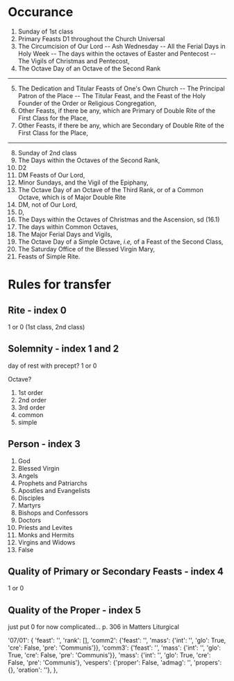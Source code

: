 # Occurance

1. Sunday of 1st class
2. Primary Feasts D1 throughout the Church Universal
3. The Circumcision of Our Lord -- Ash Wednesday -- All the Ferial Days in Holy Week -- The days within the octaves of Easter and Pentecost -- The Vigils of Christmas and Pentecost,
4. The Octave Day of an Octave of the Second Rank
---
5. The Dedication and Titular Feasts of One's Own Church -- The Principal Patron of the Place -- The Titular Feast, and the Feast of the Holy Founder of the Order or Religious Congregation,
6. Other Feasts, if there be any, which are Primary of Double Rite of the First Class for the Place, 
7. Other Feasts, if there be any, which are Secondary of Double Rite of the First Class for the Place, 
---
8. Sunday of 2nd class
9.  The Days within the Octaves of the Second Rank,
10. D2
11. DM Feasts of Our Lord,
12. Minor Sundays, and the Vigil of the Epiphany,
13. The Octave Day of an Octave of the Third Rank, or of a Common Octave, which is of Major Double Rite
14. DM, not of Our Lord,
15. D,
16. The Days within the Octaves of Christmas and the Ascension, sd (16.1) 
17. The days within Common Octaves, 
18. The Major Ferial Days and Vigils,
19. The Octave Day of a Simple Octave, *i.e,* of a Feast of the Second Class,
20. The Saturday Office of the Blessed Virgin Mary,
21. Feasts of Simple Rite.

# Rules for transfer

## Rite - index 0

1 or 0 (1st class, 2nd class)

## Solemnity - index 1 and 2

day of rest with precept? 1 or 0

Octave? 

1. 1st order
2. 2nd order
3. 3rd order
4. common
5. simple

## Person - index 3

1. God
2. Blessed Virgin
3. Angels
4. Prophets and Patriarchs
5. Apostles and Evangelists
6. Disciples
7. Martyrs
8. Bishops and Confessors
9. Doctors
10. Priests and Levites
11. Monks and Hermits
12. Virgins and Widows
13. False

## Quality of Primary or Secondary Feasts - index 4

1 or 0

## Quality of the Proper - index 5

just put 0 for now
complicated... p. 306 in Matters Liturgical


'07/01': {
    'feast': '',
    'rank': [],
    'comm2': {'feast': '', 'mass': {'int': '', 'glo': True, 'cre': False, 'pre': 'Communis'}},
    'comm3': {'feast': '', 'mass': {'int': '', 'glo': True, 'cre': False, 'pre': 'Communis'}},
    'mass': {'int': '', 'glo': True, 'cre': False, 'pre': 'Communis'},
    'vespers': {'proper': False, 'admag': '', 'propers': {}, 'oration': ''},
},